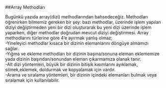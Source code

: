 ##Array Methodları

Bugünkü yazıda array(dizi) methodlarından bahsedeceğiz. Methodları öğrenirken bilmemiz gereken bir şey: bazı methodlar, üzerinde işlem yapılan diziyi değiştirmeden yeni bir dizi oluşturarak bu yeni dizi üzerinde işlem yaparken, diğer methodlar doğrudan mevcut diziyi değiştirmesi. Array methodlarını türlerine göre 4’e ayırmak yanlış olmaz;<br>
-Yineleyici methodlar kısaca bir dizinin elemanlarını döngüye almamızı sağlar.<br>
-Yığma ve ekleme methodları bir dizinin başına/sonuna eleman eklememize yada dizinin başından/sonundan eleman çıkarmamıza olanak tanır. <br>
-Alt dizi yöntemleri, büyük bir dizinin bitişik kısımlarını ayıklamak, silmek,eklemek, doldurmak ve kopyalamak için vardır.<br>
-Arama ve sıralama yöntemleri, bir dizinin içindeki elemanları bulmak veya sıralamak için kullanılabilir.<br>

